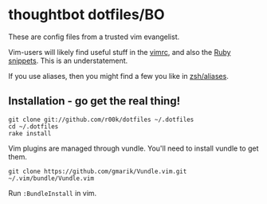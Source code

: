 # thoughtbot dotfiles/BO

These are config files from a trusted vim evangelist.

Vim-users will likely find useful stuff in the [vimrc](vimrc), and also the [Ruby snippets](vim/snippets/ruby.snippets). This is an understatement.

If you use aliases, then you might find a few you like in [zsh/aliases](zsh/aliases).

## Installation - go get the real thing!

  `git clone git://github.com/r00k/dotfiles ~/.dotfiles`  
  `cd ~/.dotfiles`  
  `rake install`

  Vim plugins are managed through vundle. You'll need to install vundle to get them.

  `git clone https://github.com/gmarik/Vundle.vim.git ~/.vim/bundle/Vundle.vim`  
  
  Run `:BundleInstall` in vim.
  

